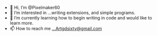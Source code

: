 - 👋 Hi, I’m @Pixelmaker60
- 👀 I’m interested in ...writing extensions, and simple programs.
- 🌱 I’m currently learning how to begin writing in code and would like to learn more.
- 📫 How to reach me ...Artgdsixty@gmail.com



